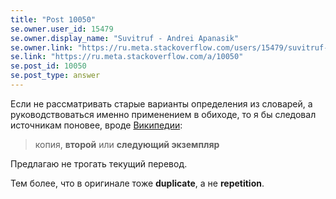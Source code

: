 ```yaml
---
title: "Post 10050"
se.owner.user_id: 15479
se.owner.display_name: "Suvitruf - Andrei Apanasik"
se.owner.link: "https://ru.meta.stackoverflow.com/users/15479/suvitruf-andrei-apanasik"
se.link: "https://ru.meta.stackoverflow.com/a/10050"
se.post_id: 10050
se.post_type: answer
---
```

<p>Если не рассматривать старые варианты определения из словарей, а руководствоваться именно применением в обиходе, то я бы следовал источникам поновее, вроде <a href="https://ru.wikipedia.org/wiki/%D0%94%D1%83%D0%B1%D0%BB%D0%B8%D0%BA%D0%B0%D1%82" rel="nofollow noreferrer">Википедии</a>:</p>

<blockquote>
  <p>копия, <strong>второй</strong> или <strong>следующий экземпляр</strong></p>
</blockquote>

<p>Предлагаю не трогать текущий перевод.</p>

<p>Тем более, что в оригинале тоже <strong>duplicate</strong>, а не <strong>repetition</strong>.</p>
